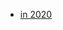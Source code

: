 <style>
@media (prefers-color-scheme: dark) {
  body {
    background-color: #242122;
    color: #efefef;
  }
  a {
    color: lightblue;
  }
  a:visited {
    color: pink;
  }
}
</style>

- [in 2020](./2020)
